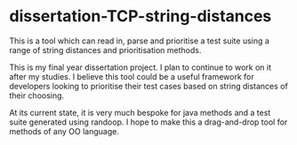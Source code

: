 # dissertation-TCP-string-distances
This is a tool which can read in, parse and prioritise a test suite using a range of string distances and prioritisation methods.

This is my final year dissertation project. I plan to continue to work on it after my studies. I believe this tool could be a useful framework for developers looking to prioritise their test cases based on string distances of their choosing.

At its current state, it is very much bespoke for java methods and a test suite generated using randoop. I hope to make this a drag-and-drop tool for methods of any OO language.
